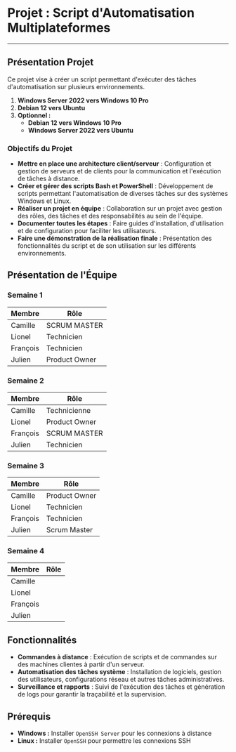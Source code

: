 # Projet : Script d'Automatisation Multiplateformes
---
## Présentation Projet

Ce projet vise à créer un script permettant d'exécuter des tâches d'automatisation sur plusieurs environnements.

1. **Windows Server 2022 vers Windows 10 Pro**
2. **Debian 12 vers Ubuntu**
3. **Optionnel :**
   - **Debian 12 vers Windows 10 Pro**
   - **Windows Server 2022 vers Ubuntu**

### Objectifs du Projet

- **Mettre en place une architecture client/serveur** : Configuration et gestion de serveurs et de clients pour la communication et l'exécution de tâches à distance.
- **Créer et gérer des scripts Bash et PowerShell** : Développement de scripts permettant l'automatisation de diverses tâches sur des systèmes Windows et Linux.
- **Réaliser un projet en équipe** : Collaboration sur un projet avec gestion des rôles, des tâches et des responsabilités au sein de l'équipe.
- **Documenter toutes les étapes** : Faire guides d'installation, d'utilisation et de configuration pour faciliter les utilisateurs.
- **Faire une démonstration de la réalisation finale** : Présentation des fonctionnalités du script et de son utilisation sur les différents environnements.

## Présentation de l'Équipe
### Semaine 1

| Membre     | Rôle         |
|------------|--------------|
| Camille    | SCRUM MASTER |
| Lionel     | Technicien   |
| François   | Technicien   |
| Julien     | Product Owner|


### Semaine 2

| Membre     | Rôle         |
|------------|--------------|
| Camille    | Technicienne |
| Lionel     | Product Owner|
| François   | SCRUM MASTER |
| Julien     | Technicien   |

### Semaine 3

| Membre     | Rôle         |
|------------|--------------|
| Camille    | Product Owner|
| Lionel     | Technicien   |
| François   | Technicien   |
| Julien     | Scrum Master |

### Semaine 4

| Membre     | Rôle         |
|------------|--------------|
| Camille    |              |
| Lionel     |              |
| François   |              |
| Julien     |              |

## Fonctionnalités

- **Commandes à distance** : Exécution de scripts et de commandes sur des machines clientes à partir d'un serveur.
- **Automatisation des tâches système** : Installation de logiciels, gestion des utilisateurs, configurations réseau et autres tâches administratives.
- **Surveillance et rapports** : Suivi de l'exécution des tâches et génération de logs pour garantir la traçabilité et la supervision.

## Prérequis

- **Windows :** Installer `OpenSSH Server` pour les connexions à distance
- **Linux :** Installer `OpenSSH` pour permettre les connexions SSH

